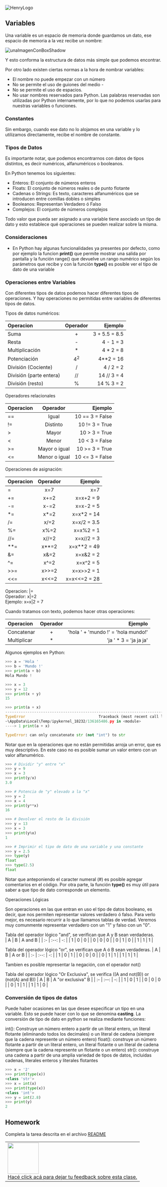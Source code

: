 ![HenryLogo](https://henry-11ty-resources.s3.sa-east-1.amazonaws.com/Assets/logo-henry-white-lg.png)

## Variables

Una variable es un espacio de memoria donde guardamos un dato, ese espacio de memoria a la vez recibe un nombre:

![unaImagenConBoxShadow](../_src/assets/02_imagen01.jpg)

Y esto conforma la estructura de datos más simple que podemos encontrar.

Por otro lado existen ciertas normas a la hora de nombrar variables:

* El nombre no puede empezar con un número
* No se permite el uso de guiones del medio -
* No se permite el uso de espacios.
* No usar nombres reservados para Python. Las palabras reservadas son utilizadas por Python internamente, por lo que no podemos usarlas para nuestras variables o funciones.

### Constantes

Sin embargo, cuando ese dato no lo alojamos en una variable y lo utilizamos directamente, recibe el nombre de constante.

### Tipos de Datos

Es importante notar, que podemos encontrarnos con datos de tipos distintos, es decir numéricos, alfanuméricos o booleanos.

En Python tenemos los siguientes:
 * Enteros: El conjunto de números enteros
 * Floats: El conjunto de números reales o de punto flotante
 * Cadenas o Strings: Es texto, caracteres alfanuméricos que se introducen entre comillas dobles o simples
 * Booleanos: Representan Verdadero ó Falso
 * Complejos: El conjunto de números complejos

Todo valor que pueda ser asignado a una variable tiene asociado un tipo de dato y esto establece qué operaciones se pueden realizar sobre la misma.

### Consideraciones

* En Python hay algunas funcionalidades ya presentes por defecto, como por ejemplo la funcion **print()** que permite mostrar una salida por pantalla y la función range() que devuelve un rango numérico según los parámetros que recibe y con la función **type()** es posible ver el tipo de dato de una variable

### Operaciones entre Variables

Con diferentes tipos de datos podemos hacer diferentes tipos de operaciones. Y hay operaciones no permitidas entre variables de diferentes tipos de datos.

Tipos de datos numéricos:

| Operacion | Operador | Ejemplo |
| :---      |  :----:  |    ---: |
| Suma      | + | 3 + 5.5 = 8.5 |
| Resta   | -  | 4 - 1 = 3  |
| Multiplicación | *  | 4 * 2 = 8  |
| Potenciación | 4<sup>2</sup>  | 4**2 = 16  |
| División (Cociente) | /  | 4 / 2 = 2  |
| División (parte entera) | //  | 14 // 3 = 4  |
| División (resto) | %  | 14 % 3 =  2 |

Operadores relacionales

| Operacion | Operador | Ejemplo |
| :---      |  :----:  |    ---: |
| == | Igual | 10 == 3 = False |
| != | Distinto | 10 != 3 = True |
| >	| Mayor	| 10 > 3 = True |
| < | Menor	| 10 < 3 = False |
| >= | Mayor o igual | 10 >= 3 = True |
| <= | Menor o igual | 10 <= 3 = False |

Operaciones de asignación:

| Operacion | Operador | Ejemplo |
| :---      |  :----:  |    ---: |
| =   | x=7  | x=7  |
| +=  | x+=2  | x=x+2 = 9  |
| -=  | x-=2  | x=x-2 = 5  |
| *=  | x*=2  | x=x*2 = 14  |
| /=  | x/=2  | x=x/2 = 3.5  |
| %=  | x%=2  | x=x%2 = 1  |
| //=  | x//=2  | x=x//2 = 3  |
| **=  | x**=2  | x=x**2 = 49  |
| &=  | x&=2  | x=x&2 = 2  |
| ^=  | x^=2  | x=x^2 = 5  |
| >>=  | x>>=2  | x=x>>2 = 1  |
| <<= | x<<=2 | x=x<<=2 = 28  |


Operacion: |=   <br>
Operador: x|=2  <br>
Ejemplo: x=x|2 = 7  <br>

Cuando tratamos con texto, podemos hacer otras operaciones:

| Operacion | Operador | Ejemplo |
| :---      |  :----:  |    ---: |
| Concatenar | + | 'hola ' + 'mundo !' = 'hola mundo!' |
| Multiplicar | * | 'ja ' * 3 = 'ja ja ja' |

Algunos ejemplos en Python:

```python
>>> a = 'Hola '
>>> b = 'Mundo !'
>>> print(a + b)
Hola Mundo !

>>> x = 3
>>> y = 12
>>> print(x + y)
15

>>> print(a + x)
---------------------------------------------------------------------------
TypeError                                 Traceback (most recent call last)
~\AppData\Local\Temp/ipykernel_18232/136165486.py in <module>
----> 1 print(a + x)

TypeError: can only concatenate str (not "int") to str
```

Notar que en la operaciones que no están permitidas arroja un error, que es muy descriptivo. En este caso no es posible sumar un valor entero con un valor alfanumérico.

```python
>>> # Dividir "y" entre "x"
>>> y = 9
>>> x = 3
>>> print(y/x)
3.0

>>> # Potencia de "y" elevado a la "x"
>>> y = 2
>>> x = 4
>>> print(y**x)
16

>>> # Devolver el resto de la división
>>> y = 13
>>> x = 3
>>> print(y%x)
1

>>> # Imprimir el tipo de dato de una variable y una constante
>>> y = 2.5
>>> type(y)
float
>>> type(2.5)
float
```

Notar que anteponiendo el caracter numeral (#) es posible agregar comentarios en el código. Por otra parte, la función **type()** es muy útil para saber a que tipo de dato corresponde un elemento.

Operaciones Lógicas

Son operaciones en las que entran en uso el tipo de datos booleano, es decir, que nos permiten representar valores verdadero ó falso. Para verlo mejor, es necesario recurrir a lo que llamamos tablas de verdad.
Veremos muy comunmente representar verdadero con un "1" y falso con un "0".

Tabla del operador lógico "and", se verifican que A y B sean verdaderas.  
| A | B | A and B |
| :- | :--: | -: |
| 1 | 0 | 0 |
| 0 | 0 | 0 |
| 0 | 1 | 0 |
| 1 | 1 | 1 |

Tabla del operador lógico "or", se verifican que A ó B sean verdaderas. 
| A | B | A or B |
| :- | :--: | -: |
| 1 | 0 | 1 |
| 0 | 0 | 0 |
| 0 | 1 | 1 |
| 1 | 1 | 1 |

Tambien es posible representar la negación, con el operador not()

Tabla del operador lógico "Or Exclusiva", se verifica ((A and not(B)) or (not(A) and B))
| A | B | A "or exclusiva" B |
| :- | :--: | -: |
| 1 | 0 | 1 |
| 0 | 0 | 0 |
| 0 | 1 | 1 |
| 1 | 1 | 0 |

### Conversión de tipos de datos

Puede haber ocasiones en las que desee especificar un tipo en una variable. Esto se puede hacer con lo que se denomina **casting**. 
La conversión de tipo de dato en python se realiza mediante funciones:

int(): Construye un número entero a partir de un literal entero, un literal flotante (eliminando todos los decimales) o un literal de cadena (siempre que la cadena represente un número entero)
float(): construye un número flotante a partir de un literal entero, un literal flotante o un literal de cadena (siempre que la cadena represente un flotante o un entero)
str(): construye una cadena a partir de una amplia variedad de tipos de datos, incluidas cadenas, literales enteros y literales flotantes

```python
>>> x = '2'
>>> print(type(x))
<class 'str'>
>>> x = int(x)
>>> print(type(x))
<class 'int'>
>>> y = int(2.8)
>>> print(y)
2
```

## Homework

Completa la tarea descrita en el archivo [README](https://github.com/soyHenry/Prep-Course/tree/main/02-JS-I/homework)

<table class="hide" width="100%" style='table-layout:fixed;'>
  <tr>
    <td>
      <a href="https://airtable.com/shrSzEYT4idEFGB8d?prefill_clase=00-PrimerosPasos">
        <img src="https://static.thenounproject.com/png/204643-200.png" width="100"/>
        <br>
        Hacé click acá para dejar tu feedback sobre esta clase.
      </a>
    </td>
  </tr>
</table>